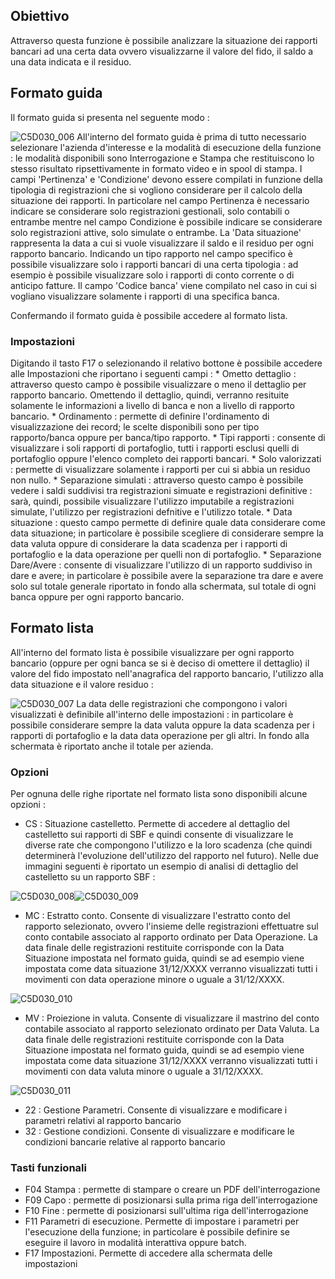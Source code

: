 ## Obiettivo
Attraverso questa funzione è possibile analizzare la situazione dei rapporti bancari ad una certa data ovvero visualizzarne il valore del fido, il saldo a una data indicata e il residuo.

## Formato guida
Il formato guida si presenta nel seguente modo : 

![C5D030_006](https://doc.smeup.com/immagini/MBDOC_OGG-P_C5NOXC0/C5D030_006.png)
All'interno del formato guida è prima di tutto necessario selezionare l'azienda d'interesse e la modalità di esecuzione della funzione :  le modalità disponibili sono Interrogazione e Stampa che restituiscono lo stesso risultato ripsettivamente in formato video e in spool di stampa.
I campi 'Pertinenza' e 'Condizione' devono essere compilati in funzione della tipologia di registrazioni che si vogliono considerare per il calcolo della situazione dei rapporti. In particolare nel campo Pertinenza è necessario indicare se considerare solo registrazioni gestionali, solo contabili o entrambe mentre nel campo Condizione è possibile indicare se considerare solo registrazioni attive, solo simulate o entrambe.
La 'Data situazione' rappresenta la data a cui si vuole visualizzare il saldo e il residuo per ogni rapporto bancario.
Indicando un tipo rapporto nel campo specifico è possibile visualizzare solo i rapporti bancari di una certa tipologia :  ad esempio è possibile visualizzare solo i rapporti di conto corrente o di anticipo fatture.
Il campo 'Codice banca' viene compilato nel caso in cui si vogliano visualizzare solamente i rapporti di una specifica banca.

Confermando il formato guida è possibile accedere al formato lista.

### Impostazioni
Digitando il tasto F17 o selezionando il relativo bottone è possibile accedere alle Impostazioni che riportano i seguenti campi : 
 \* Ometto dettaglio :  attraverso questo campo è possibile visualizzare o meno il dettaglio per rapporto bancario. Omettendo il dettaglio, quindi, verranno resituite solamente le informazioni a livello di banca e non a livello di rapporto bancario.
 \* Ordinamento :  permette di definire l'ordinamento di visualizzazione dei record; le scelte disponibili sono per tipo rapporto/banca oppure per banca/tipo rapporto.
 \* Tipi rapporti :  consente di visualizzare i soli rapporti di portafoglio, tutti i rapporti esclusi quelli di portafoglio oppure l'elenco completo dei rapporti bancari.
 \* Solo valorizzati :  permette di visualizzare solamente i rapporti per cui si abbia un residuo non nullo.
 \* Separazione simulati :  attraverso questo campo è possibile vedere i saldi suddivisi tra registrazioni simuate e registrazioni definitive :  sarà, quindi, possibile visualizzare l'utilizzo imputabile a registrazioni simulate, l'utilizzo per registrazioni defnitive e l'utilizzo totale.
 \* Data situazione :  questo campo permette di definire quale data considerare come data situazione; in particolare è possibile scegliere di considerare sempre la data valuta oppure di considerare la data scadenza per i rapporti di portafoglio e la data operazione per quelli non di portafoglio.
 \* Separazione Dare/Avere :  consente di visualizzare l'utilizzo di un rapporto suddiviso in dare e avere; in particolare è possibile avere la separazione tra dare e avere solo sul totale generale riportato in fondo alla schermata, sul totale di ogni banca oppure per ogni rapporto bancario.


## Formato lista
All'interno del formato lista è possibile visualizzare per ogni rapporto bancario (oppure per ogni banca se si è deciso di omettere il dettaglio) il valore del fido impostato nell'anagrafica del rapporto bancario, l'utilizzo alla data situazione e il valore residuo : 

![C5D030_007](https://doc.smeup.com/immagini/MBDOC_OGG-P_C5NOXC0/C5D030_007.png)
La data delle registrazioni che compongono i valori visualizzati è definibile all'interno delle impostazioni :  in particolare è possibile considerare sempre la data valuta oppure la data scadenza per i rapporti di portafoglio e la data data operazione per gli altri.
In fondo alla schermata è riportato anche il totale per azienda.

### Opzioni
Per ognuna delle righe riportate nel formato lista sono disponibili alcune opzioni : 

 - CS :  Situazione castelletto. Permette di accedere al dettaglio del castelletto sui rapporti di SBF e quindi consente di visualizzare le diverse rate che compongono l'utilizzo e la loro scadenza (che quindi determinerà l'evoluzione dell'utilizzo del rapporto nel futuro). Nelle due immagini seguenti è riportato un esempio di analisi di dettaglio del castelletto su un rapporto SBF : 


![C5D030_008](https://doc.smeup.com/immagini/MBDOC_OGG-P_C5NOXC0/C5D030_008.png)![C5D030_009](https://doc.smeup.com/immagini/MBDOC_OGG-P_C5NOXC0/C5D030_009.png)

 - MC :  Estratto conto. Consente di visualizzare l'estratto conto del rapporto selezionato, ovvero l'insieme delle registrazioni effettuatre sul conto contabile associato al rapporto ordinato per Data Operazione. La data finale delle registrazioni restituite corrisponde con la Data Situazione impostata nel formato guida, quindi se ad esempio viene impostata come data situazione 31/12/XXXX verranno visualizzati tutti i movimenti con data operazione minore o uguale a 31/12/XXXX.


![C5D030_010](https://doc.smeup.com/immagini/MBDOC_OGG-P_C5NOXC0/C5D030_010.png)

 - MV :  Proiezione in valuta. Consente di visualizzare il mastrino del conto contabile associato al rapporto selezionato ordinato per Data Valuta. La data finale delle registrazioni restituite corrisponde con la Data Situazione impostata nel formato guida, quindi se ad esempio viene impostata come data situazione 31/12/XXXX verranno visualizzati tutti i movimenti con data valuta minore o uguale a 31/12/XXXX.


![C5D030_011](https://doc.smeup.com/immagini/MBDOC_OGG-P_C5NOXC0/C5D030_011.png)
 - 22 :  Gestione Parametri. Consente di visualizzare e modificare i parametri relativi al rapporto bancario
 - 32 :  Gestione condizioni. Consente di visualizzare e modificare le condizioni bancarie relative al rapporto bancario


### Tasti funzionali

- F04 Stampa :  permette di stampare o creare un PDF dell'interrogazione
- F09 Capo :  permette di posizionarsi sulla prima riga dell'interrogazione
- F10 Fine :  permette di posizionarsi sull'ultima riga dell'interrogazione
- F11 Parametri di esecuzione. Permette di impostare i parametri per l'esecuzione della funzione; in particolare è possibile definire se eseguire il lavoro in modalità interattiva oppure batch.
- F17 Impostazioni. Permette di accedere alla schermata delle impostazioni

